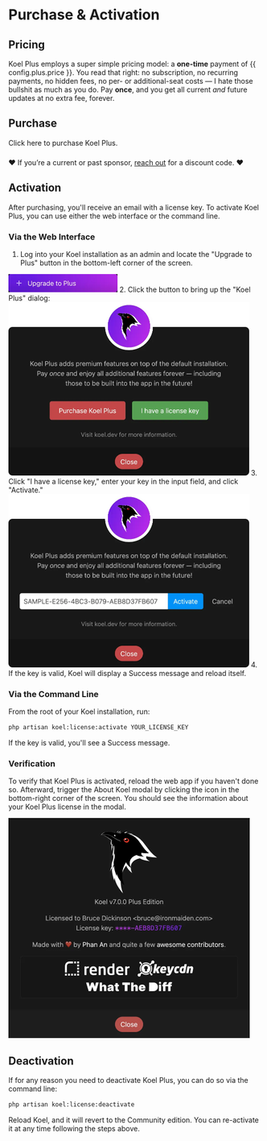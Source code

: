 # Purchase & Activation

## Pricing

Koel Plus employs a super simple pricing model: a __one-time__ payment of {{ config.plus.price }}.
You read that right: no subscription, no recurring payments, no hidden fees, no per- or additional-seat costs — I hate those bullshit as much as you do.
Pay __once__, and you get all current _and_ future updates at no extra fee, forever.

## Purchase

<a class="lemonsqueezy-button" :href="config.plus.purchaseUrl">Click here</a> to purchase Koel Plus.

<div class="info custom-block" style="padding-top: 8px">
❤️  If you’re a current or past sponsor, <a href="mailto:me@phanan.net">reach out</a> for a discount code. ❤️
</div>

## Activation

<UISubjectToChangeNote />

After purchasing, you'll receive an email with a license key. To activate Koel Plus, you can use either the web interface or the command line.

### Via the Web Interface

1. Log into your Koel installation as an admin and locate the "Upgrade to Plus" button in the bottom-left corner of the screen.
  <img src="../assets/img/plus/upgrade-button.webp" class="rounded-md" style="height: 36px" alt="Upgrade to Plus button" />
2. Click the button to bring up the "Koel Plus" dialog:
  <img loading="lazy" src="../assets/img/plus/dialog.webp" class="border-0" style="max-height: 344px" alt="Koel Plus dialog" />
3. Click "I have a license key," enter your key in the input field, and click "Activate."
  <img loading="lazy" src="../assets/img/plus/dialog-key.webp" class="border-0" style="max-height: 344px" alt="Koel Plus dialog - Enter key" />
4. If the key is valid, Koel will display a Success message and reload itself.

### Via the Command Line

From the root of your Koel installation, run:

```bash
php artisan koel:license:activate YOUR_LICENSE_KEY
```

If the key is valid, you'll see a Success message.

### Verification

To verify that Koel Plus is activated, reload the web app if you haven't done so.
Afterward, trigger the About Koel modal by clicking the <InterfaceIcon :src="iconInfo" /> icon in the bottom-right corner of the screen.
You should see the information about your Koel Plus license in the modal.

<img loading="lazy" src="../assets/img/plus/about-plus.webp" style="max-width: 480px" alt="About modal with Plus">

## Deactivation

If for any reason you need to deactivate Koel Plus, you can do so via the command line:

```bash
php artisan koel:license:deactivate
```

Reload Koel, and it will revert to the Community edition. You can re-activate it at any time following the steps above.

<script lang="ts" setup>
import { onMounted } from 'vue'
import iconInfo from '../assets/icons/info.svg'
import config from '../config'

onMounted(() => {
  window.createLemonSqueezy()
})
</script>

<style lang="scss" module>
ol img {
  margin: 1.2rem 0;
}
</style>
